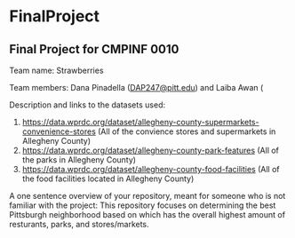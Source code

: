 # FinalProject

Final Project for CMPINF 0010
-
Team name: Strawberries

Team members: Dana Pinadella (DAP247@pitt.edu) and Laiba Awan (

Description and links to the datasets used:
1) https://data.wprdc.org/dataset/allegheny-county-supermarkets-convenience-stores (All of the convience stores and supermarkets in Allegheny County) 
2) https://data.wprdc.org/dataset/allegheny-county-park-features (All of the parks in Allegheny County)
3) https://data.wprdc.org/dataset/allegheny-county-food-facilities (All of the food facilities located in Allegheny County)

A one sentence overview of your repository, meant for someone who is not familiar with the project:
This repository focuses on determining the best Pittsburgh neighborhood based on which has the overall highest amount of resturants, parks, and stores/markets. 
